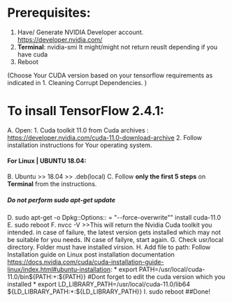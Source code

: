 # Prerequisites:
1. Have/ Generate NVIDIA Developer account. https://developer.nvidia.com/
2. __Terminal__: nvidia-smi 
    It might/might not return reuslt depending if you have cuda
4. Reboot


(Choose Your CUDA version based on your tensorflow requirements as indicated in 1. Cleaning Corrupt Dependencies. )

# To insall TensorFlow 2.4.1:

A. Open:
    1. Cuda toolkit 11.0 from Cuda archives : https://developer.nvidia.com/cuda-11.0-download-archive
    2. Follow installation instructions for Your operating system.


#### For Linux | UBUNTU 18.04:
B. Ubuntu >> 18.04 >> .deb(local)
C. Follow __only the first 5 steps__ on __Terminal__ from the instructions.
##### Do not perform sudo apt-get update
D. sudo apt-get -o Dpkg::Options:: = "--force-overwrite"" install cuda-11.0
E. sudo reboot
F. nvcc -V
    >>This will return the Nvidia Cuda toolkit you intended. in case of failure, the latest version gets installed which may not be suitable for you needs. IN case of failyre, start again.
G. Check usr/local directory. Folder must have installed virsion.
H. Add file to path: Follow Installation guide on Linux post installation documentation https://docs.nvidia.com/cuda/cuda-installation-guide-linux/index.html#ubuntu-installation:
    * export PATH=/usr/local/cuda-11.0/bin${PATH:+:${PATH}}        #Dont forget to edit the cuda version which you installed
    * export LD_LIBRARY_PATH=/usr/local/cuda-11.0/lib64\
                         ${LD_LIBRARY_PATH:+:${LD_LIBRARY_PATH}}
I. sudo reboot
##Done!

